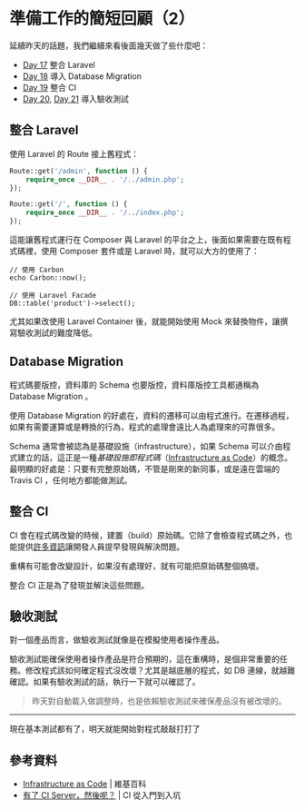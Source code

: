 # 準備工作的簡短回顧（2）

延續昨天的話題，我們繼續來看後面幾天做了些什麼吧：

* [Day 17][] 整合 Laravel
* [Day 18][] 導入 Database Migration
* [Day 19][] 整合 CI
* [Day 20][], [Day 21][] 導入驗收測試

## 整合 Laravel

使用 Laravel 的 Route 接上舊程式：

```php
Route::get('/admin', function () {
    require_once __DIR__ . '/../admin.php';
});

Route::get('/', function () {
    require_once __DIR__ . '/../index.php';
});
```

這能讓舊程式運行在 Composer 與 Laravel 的平台之上，後面如果需要在既有程式碼裡，使用 Composer 套件或是 Laravel 時，就可以大方的使用了：

```
// 使用 Carbon
echo Carbon::now();

// 使用 Laravel Facade
DB::table('product')->select();
```

尤其如果改使用 Laravel Container 後，就能開始使用 Mock 來替換物件，讓撰寫驗收測試的難度降低。

## Database Migration

程式碼要版控，資料庫的 Schema 也要版控，資料庫版控工具都通稱為 Database Migration 。

使用 Database Migration 的好處在，資料的遷移可以由程式進行。在遷移過程，如果有需要運算或是轉換的行為，程式的處理會遠比人為處理來的可靠很多。

Schema 通常會被認為是基礎設施（infrastructure），如果 Schema 可以介由程式建立的話，這正是一種*基礎設施即程式碼*（[Infrastructure as Code][]）的概念。最明顯的好處是：只要有完整原始碼，不管是剛來的新同事，或是遠在雲端的 Travis CI ，任何地方都能做測試。

## 整合 CI

CI 會在程式碼改變的時候，建置（build）原始碼。它除了會檢查程式碼之外，也能提供[許多資訊][有了 CI Server，然後呢？]讓開發人員提早發現與解決問題。

重構有可能會改變設計，如果沒有處理好，就有可能把原始碼整個搞壞。

整合 CI 正是為了發現並解決這些問題。

## 驗收測試

對一個產品而言，做驗收測試就像是在模擬使用者操作產品。

驗收測試能確保使用者操作產品是符合預期的，這在重構時，是個非常重要的任務。修改程式該如何確定程式沒改壞？尤其是越底層的程式，如 DB 連線，就越難確認。如果有驗收測試的話，執行一下就可以確認了。

> 昨天對自動載入做調整時，也是依賴驗收測試來確保產品沒有被改壞的。

---

現在基本測試都有了，明天就能開始對程式敲敲打打了

## 參考資料

* [Infrastructure as Code][] | 維基百科
* [有了 CI Server，然後呢？][] | CI 從入門到入坑

[Infrastructure as Code]: https://en.wikipedia.org/wiki/Infrastructure_as_Code
[有了 CI Server，然後呢？]: https://github.com/MilesChou/book-intro-of-ci/blob/release/docs/day29.md
[Day 17]: /docs/day17.md
[Day 18]: /docs/day18.md
[Day 19]: /docs/day19.md
[Day 20]: /docs/day20.md
[Day 21]: /docs/day21.md
